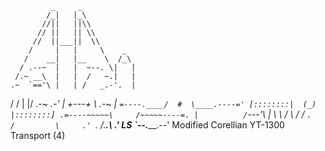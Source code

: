              _     _
            /_|   |_\
           //||   ||\\
          // ||   || \\
         //  ||___||  \\
        /     |   |     \    _
       /    __|   |__    \  /_\
      / .--~  |   |  ~--. \|   |
     /.~ __\  |   |  /   ~.|   |
    .~  `=='\ |   | /   _.-'.  |
   /  /      \|   |/ .-~    _.-'
  |           +---+  \  _.-~  |
  `=----.____/  #  \____.----='
   [::::::::|  (_)  |::::::::]
  .=----~~~~~\     /~~~~~----=.
  |          /`---'\          |
   \  \     /       \     /  /
    `.     /         \     .'
      `.  /._________.\  .'
   LS   `--._________.--'     Modified Corellian YT-1300 Transport (4)

